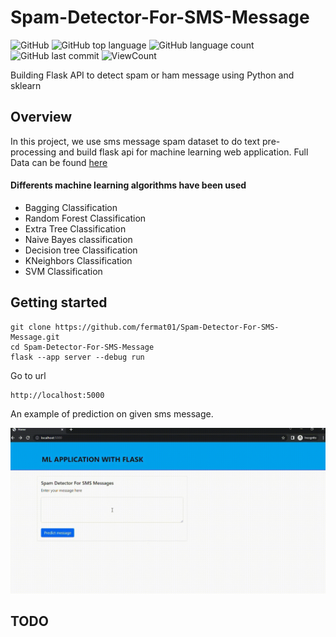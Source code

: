 # Spam-Detector-For-SMS-Message


![GitHub](https://img.shields.io/github/license/fermat01/Spam-Detector-For-SMS-Message?style=flat)
![GitHub top language](https://img.shields.io/github/languages/top/fermat01/Spam-Detector-For-SMS-Message?style=flat)
![GitHub language count](https://img.shields.io/github/languages/count/fermat01/Spam-Detector-For-SMS-Message?style=flat)
![GitHub last commit](https://img.shields.io/github/last-commit/fermat01/Spam-Detector-For-SMS-Message?style=flat)
![ViewCount](https://views.whatilearened.today/views/github/fermat01/Spam-Detector-For-SMS-Message.svg?cache=remove)

Building Flask API  to detect spam or ham message using Python and sklearn

## Overview

In this project, we use sms message  spam dataset to do text pre-processing and build flask api for machine learning web application.
Full Data can be found [here](https://github.com/fermat01/Spam-Detector-For-SMS-Message/blob/master/spam_data.csv) 

#### Differents machine learning algorithms  have been used

* Bagging Classification
* Random Forest Classification
* Extra Tree Classification
* Naive Bayes classification
* Decision tree Classification
* KNeighbors Classification
* SVM Classification


## Getting started

```
git clone https://github.com/fermat01/Spam-Detector-For-SMS-Message.git
cd Spam-Detector-For-SMS-Message
flask --app server --debug run
```

Go to url 
```
http://localhost:5000

```

An example of prediction on given sms message.


<img src="static/images/spam-detec.gif"/>



## TODO

